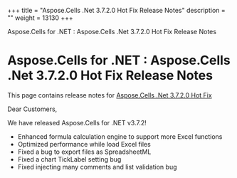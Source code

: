 +++
title = "Aspose.Cells .Net 3.7.2.0 Hot Fix Release Notes" 
description = "" 
weight = 13130 
+++

Aspose.Cells for .NET : Aspose.Cells .Net 3.7.2.0 Hot Fix Release Notes  

# Aspose.Cells for .NET : Aspose.Cells .Net 3.7.2.0 Hot Fix Release Notes


This page contains release notes for [Aspose.Cells .Net 3.7.2.0 Hot Fix](http://www.aspose.com/downloads/cells/net/new-releases/aspose.cells-.net-3.7.2.0-hot-fix/)

Dear Customers,

We have released Aspose.Cells for .NET v3.7.2!

*   Enhanced formula calculation engine to support more Excel functions
*   Optimized performance while load Excel files
*   Fixed a bug to export files as SpreadsheetML
*   Fixed a chart TickLabel setting bug
*   Fixed injecting many comments and list validation bug


